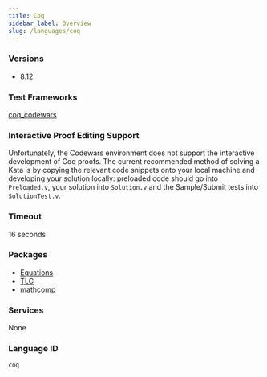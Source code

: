 ```yaml
---
title: Coq
sidebar_label: Overview
slug: /languages/coq
---
```



### Versions

- 8.12

### Test Frameworks

[coq_codewars](https://github.com/Codewars/coq_codewars)

### Interactive Proof Editing Support

Unfortunately, the Codewars environment does not support the interactive development of Coq proofs. The current recommended method of solving a Kata is by copying the relevant code snippets onto your local machine and developing your solution locally: preloaded code should go into `Preloaded.v`, your solution into `Solution.v` and the Sample/Submit tests into `SolutionTest.v`.

### Timeout

16 seconds

### Packages

- [Equations](http://mattam82.github.io/Coq-Equations/)
- [TLC](https://www.chargueraud.org/softs/tlc/)
- [mathcomp](http://math-comp.github.io/math-comp/)

### Services

None

### Language ID

`coq`
